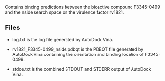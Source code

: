 Contains binding predictions between the bioactive compound F3345-0499 and the nside search space on the virulence factor rv1821.

## Files

- log.txt is the log file generated by AutoDock Vina.

- rv1821_F3345-0499_nside.pdbqt is the PDBQT file generated by AutoDock Vina containing the orientation and binding location of F3345-0499.

- stdoe.txt is the combined STDOUT and STDERR output of AutoDock Vina.

